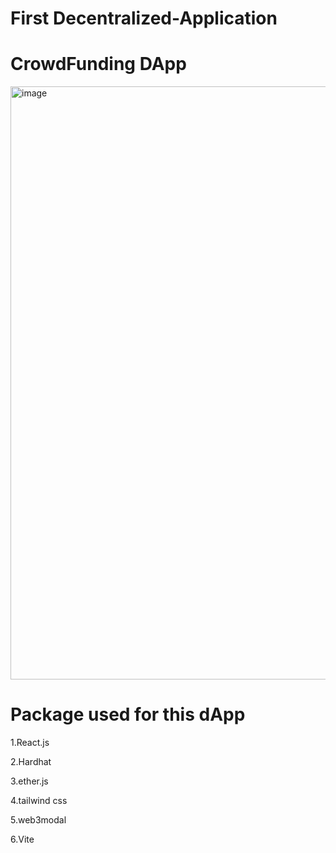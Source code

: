 # First Decentralized-Application

# CrowdFunding DApp
<img width="949" alt="image" src="https://github.com/RupeshKumar4511/Decentralized-Application/assets/149661006/afb49831-1921-45ee-ba30-01eb81a37e45">

# Package used for this dApp
1.React.js

2.Hardhat

3.ether.js

4.tailwind css

5.web3modal

6.Vite
